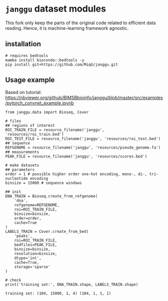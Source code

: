 # `janggu` dataset modules

This fork only keep the parts of the original code related to efficient data reading. Hence, it is machine-learning framework agnostic.

## installation

```{shell}
# requires bedtools
mamba install bioconda::bedtools -y
pip install git+https://github.com/MiqG/janggu.git
```

## Usage example
Based on tutorial: https://nbviewer.org/github/BIMSBbioinfo/janggu/blob/master/src/examples/pytorch_convnet_example.ipynb

```{python}
from janggu.data import Bioseq, Cover

# files
## regions of interest
ROI_TRAIN_FILE = resource_filename('janggu', 'resources/roi_train.bed')
ROI_TEST_FILE = resource_filename('janggu', 'resources/roi_test.bed')
## sequence
REFGENOME = resource_filename('janggu', 'resources/pseudo_genome.fa')
## measurements
PEAK_FILE = resource_filename('janggu', 'resources/scores.bed')

# make datasets
## parameters
order = 1 # possible higher order one-hot encoding, mono-, di-, tri-nucleotide encoding
binsize = 15000 # sequence windows

## init
DNA_TRAIN = Bioseq.create_from_refgenome(
    'dna',
    refgenome=REFGENOME,
    roi=ROI_TRAIN_FILE,
    binsize=binsize,
    order=order,
    cache=True
)
LABELS_TRAIN = Cover.create_from_bed(
    'peaks', 
    roi=ROI_TRAIN_FILE,
    bedfiles=PEAK_FILE,
    binsize=binsize,
    resolution=binsize,
    dtype='int',
    cache=True,
    storage='sparse'
)

# check
print('training set:', DNA_TRAIN.shape, LABELS_TRAIN.shape)
```
```{shell}
training set: (104, 15000, 1, 4) (104, 1, 1, 1)
```